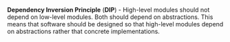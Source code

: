 **Dependency Inversion Principle** (**DIP**) - High-level modules should not depend on low-level modules. Both should
depend on abstractions. This means that software should be designed so that high-level modules depend on abstractions
rather that concrete implementations.